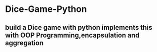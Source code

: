 # Dice-Game-Python
## build a Dice game with python implements this with OOP Programming,encapsulation and aggregation
